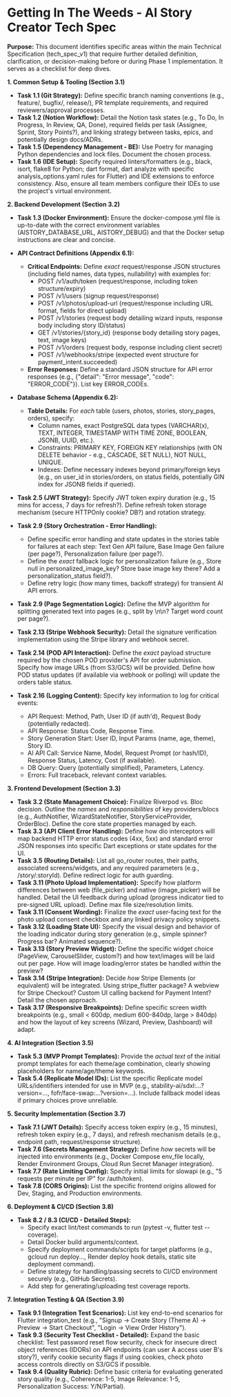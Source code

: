 # **Getting In The Weeds - AI Story Creator Tech Spec**

**Purpose:** This document identifies specific areas within the main Technical Specification (tech\_spec\_v1) that require further detailed definition, clarification, or decision-making before or during Phase 1 implementation. It serves as a checklist for deep dives.

**1. Common Setup & Tooling (Section 3.1)**

*   **Task 1.1 (Git Strategy):** Define specific branch naming conventions (e.g., feature/, bugfix/, release/), PR template requirements, and required reviewers/approval processes.
*   **Task 1.2 (Notion Workflow):** Detail the Notion task states (e.g., To Do, In Progress, In Review, QA, Done), required fields per task (Assignee, Sprint, Story Points?), and linking strategy between tasks, epics, and potentially design docs/ADRs.
*   **Task 1.5 (Dependency Management - BE):** Use Poetry for managing Python dependencies and lock files. Document the chosen process.
*   **Task 1.6 (IDE Setup):** Specify required linters/formatters (e.g., black, isort, flake8 for Python; dart format, dart analyze with specific analysis\_options.yaml rules for Flutter) and IDE extensions to enforce consistency. Also, ensure all team members configure their IDEs to use the project's virtual environment.

**2. Backend Development (Section 3.2)**
*   **Task 1.3 (Docker Environment):** Ensure the docker-compose.yml file is up-to-date with the correct environment variables (AISTORY\_DATABASE\_URL, AISTORY\_DEBUG) and that the Docker setup instructions are clear and concise.

*   **API Contract Definitions (Appendix 6.1):**
    *   **Critical Endpoints:** Define *exact* request/response JSON structures (including field names, data types, nullability) with examples for:
        *   POST /v1/auth/token (request/response, including token structure/expiry)
        *   POST /v1/users (signup request/response)
        *   POST /v1/photos/upload-url (request/response including URL format, fields for direct upload)
        *   POST /v1/stories (request body detailing wizard inputs, response body including story ID/status)
        *   GET /v1/stories/{story\_id} (response body detailing story pages, text, image keys)
        *   POST /v1/orders (request body, response including client secret)
        *   POST /v1/webhooks/stripe (expected event structure for payment\_intent.succeeded)
    *   **Error Responses:** Define a standard JSON structure for API error responses (e.g., {"detail": "Error message", "code": "ERROR\_CODE"}). List key ERROR\_CODEs.
*   **Database Schema (Appendix 6.2):**
    *   **Table Details:** For *each* table (users, photos, stories, story\_pages, orders), specify:
        *   Column names, exact PostgreSQL data types (VARCHAR(x), TEXT, INTEGER, TIMESTAMP WITH TIME ZONE, BOOLEAN, JSONB, UUID, etc.).
        *   Constraints: PRIMARY KEY, FOREIGN KEY relationships (with ON DELETE behavior - e.g., CASCADE, SET NULL), NOT NULL, UNIQUE.
        *   Indexes: Define necessary indexes beyond primary/foreign keys (e.g., on user\_id in stories/orders, on status fields, potentially GIN index for JSONB fields if queried).
*   **Task 2.5 (JWT Strategy):** Specify JWT token expiry duration (e.g., 15 mins for access, 7 days for refresh?). Define refresh token storage mechanism (secure HTTPOnly cookie? DB?) and rotation strategy.
*   **Task 2.9 (Story Orchestration - Error Handling):**
    *   Define specific error handling and state updates in the stories table for failures at each step: Text Gen API failure, Base Image Gen failure (per page?), Personalization failure (per page?).
    *   Define the *exact* fallback logic for personalization failure (e.g., Store null in personalized\_image\_key? Store base image key there? Add a personalization\_status field?).
    *   Define retry logic (how many times, backoff strategy) for transient AI API errors.
*   **Task 2.9 (Page Segmentation Logic):** Define the MVP algorithm for splitting generated text into pages (e.g., split by \\n\\n? Target word count per page?).
*   **Task 2.13 (Stripe Webhook Security):** Detail the signature verification implementation using the Stripe library and webhook secret.
*   **Task 2.14 (POD API Interaction):** Define the *exact* payload structure required by the chosen POD provider's API for order submission. Specify how image URLs (from S3/GCS) will be provided. Define how POD status updates (if available via webhook or polling) will update the orders table status.
*   **Task 2.16 (Logging Content):** Specify key information to log for critical events:
    *   API Request: Method, Path, User ID (if auth'd), Request Body (potentially redacted).
    *   API Response: Status Code, Response Time.
    *   Story Generation Start: User ID, Input Params (name, age, theme), Story ID.
    *   AI API Call: Service Name, Model, Request Prompt (or hash/ID), Response Status, Latency, Cost (if available).
    *   DB Query: Query (potentially simplified), Parameters, Latency.
    *   Errors: Full traceback, relevant context variables.

**3. Frontend Development (Section 3.3)**

*   **Task 3.2 (State Management Choice):** Finalize Riverpod vs. Bloc decision. Outline the *names* and *responsibilities* of key providers/blocs (e.g., AuthNotifier, WizardStateNotifier, StoryServiceProvider, OrderBloc). Define the core state properties managed by each.
*   **Task 3.3 (API Client Error Handling):** Define how dio interceptors will map backend HTTP error status codes (4xx, 5xx) and standard error JSON responses into specific Dart exceptions or state updates for the UI.
*   **Task 3.5 (Routing Details):** List all go\_router routes, their paths, associated screens/widgets, and any required parameters (e.g., /story/:storyId). Define redirect logic for auth guarding.
*   **Task 3.11 (Photo Upload Implementation):** Specify how platform differences between web (file\_picker) and native (image\_picker) will be handled. Detail the UI feedback during upload (progress indicator tied to pre-signed URL upload). Define max file size/resolution limits.
*   **Task 3.11 (Consent Wording):** Finalize the *exact* user-facing text for the photo upload consent checkbox and any linked privacy policy snippets.
*   **Task 3.12 (Loading State UI):** Specify the visual design and behavior of the loading indicator during story generation (e.g., simple spinner? Progress bar? Animated sequence?).
*   **Task 3.13 (Story Preview Widget):** Define the specific widget choice (PageView, CarouselSlider, custom?) and how text/images will be laid out per page. How will image loading/error states be handled *within* the preview?
*   **Task 3.14 (Stripe Integration):** Decide *how* Stripe Elements (or equivalent) will be integrated. Using stripe\_flutter package? A webview for Stripe Checkout? Custom UI calling backend for Payment Intent? Detail the chosen approach.
*   **Task 3.17 (Responsive Breakpoints):** Define specific screen width breakpoints (e.g., small \< 600dp, medium 600-840dp, large \> 840dp) and how the layout of key screens (Wizard, Preview, Dashboard) will adapt.

**4. AI Integration (Section 3.5)**

*   **Task 5.3 (MVP Prompt Templates):** Provide the *actual text* of the initial prompt templates for each theme/age combination, clearly showing placeholders for name/age/theme keywords.
*   **Task 5.4 (Replicate Model IDs):** List the specific Replicate model URLs/identifiers intended for use in MVP (e.g., stability-ai/sdxl:...?version=..., fofr/face-swap:...?version=...). Include fallback model ideas if primary choices prove unreliable.

**5. Security Implementation (Section 3.7)**

*   **Task 7.1 (JWT Details):** Specify access token expiry (e.g., 15 minutes), refresh token expiry (e.g., 7 days), and refresh mechanism details (e.g., endpoint path, request/response structure).
*   **Task 7.6 (Secrets Management Strategy):** Define *how* secrets will be injected into environments (e.g., Docker Compose env\_file locally, Render Environment Groups, Cloud Run Secret Manager integration).
*   **Task 7.7 (Rate Limiting Config):** Specify initial limits for slowapi (e.g., "5 requests per minute per IP" for /auth/token).
*   **Task 7.8 (CORS Origins):** List the specific frontend origins allowed for Dev, Staging, and Production environments.

**6. Deployment & CI/CD (Section 3.8)**

*   **Task 8.2 / 8.3 (CI/CD - Detailed Steps):**
    *   Specify exact lint/test commands to run (pytest -v, flutter test --coverage).
    *   Detail Docker build arguments/context.
    *   Specify deployment commands/scripts for target platforms (e.g., gcloud run deploy..., Render deploy hook details, static site deployment command).
    *   Define strategy for handling/passing secrets to CI/CD environment securely (e.g., GitHub Secrets).
    *   Add step for generating/uploading test coverage reports.

**7. Integration Testing & QA (Section 3.9)**

*   **Task 9.1 (Integration Test Scenarios):** List key end-to-end scenarios for Flutter integration\_test (e.g., "Signup -> Create Story (Theme A) -> Preview -> Start Checkout", "Login -> View Order History").
*   **Task 9.3 (Security Test Checklist - Detailed):** Expand the basic checklist: Test password reset flow security, check for insecure direct object references (IDORs) on API endpoints (can user A access user B's story?), verify cookie security flags if using cookies, check photo access controls directly on S3/GCS if possible.
*   **Task 9.4 (Quality Rubric):** Define basic criteria for evaluating generated story quality (e.g., Coherence: 1-5, Image Relevance: 1-5, Personalization Success: Y/N/Partial).